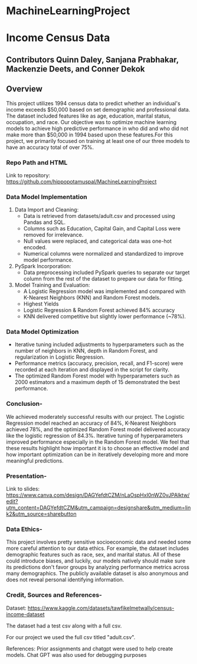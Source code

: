 # MachineLearningProject

# Income Census Data

## Contributors Quinn Daley, Sanjana Prabhakar, Mackenzie Deets, and Conner Dekok

## Overview
This project utilizes 1994 census data to predict whether an individual's income exceeds $50,000 based on set demographic and professional data. The dataset included features like as age, education, marital status, occupation, and race. Our objective was to optimize machine learning models to achieve high predictive performance in who did and who did not make more than $50,000 in 1994 based upon these features.For this project, we primarily focused on training at least one of our three models to have an accuracy total of over 75%.

### Repo Path and HTML 
Link to repository: https://github.com/hippopotamuspal/MachineLearningProject 


### Data Model Implementation

1. Data Import and Cleaning:
    - Data is retrieved from datasets/adult.csv and processed using Pandas and SQL.
    - Columns such as Education, Capital Gain, and Capital Loss were removed for irrelevance.
    - Null values were replaced, and categorical data was one-hot encoded.
    - Numerical columns were normalized and standardized to improve model performance.
1. PySpark Incorporation:
    - Data preprocessing included PySpark queries to separate our target column from the rest of the dataset to prepare our data for fitting.
1. Model Training and Evaluation:
    - A Logistic Regression model was implemented and compared with K-Nearest Neighbors (KNN) and Random Forest models.
    - Highest Yields
    - Logistic Regression & Random Forest achieved 84% accuracy
    - KNN delivered competitive but slightly lower performance (~78%).

### Data Model Optimization
- Iterative tuning included adjustments to hyperparameters such as the number of neighbors in KNN, depth in Random Forest, and regularization in Logistic Regression.
- Performance metrics (accuracy, precision, recall, and F1-score) were recorded at each iteration and displayed in the script for clarity.
- The optimized Random Forest model with hyperparameters such as 2000 estimators and a maximum depth of 15 demonstrated the best performance.

### Conclusion-

We achieved moderately successful results with our project. The Logistic Regression model reached an accuracy of 84%, K-Nearest Neighbors achieved 78%, and the optimized Random Forest model delivered accuracy like the logistic regression of 84.3%. Iterative tuning of hyperparameters improved performance especially in the Random Forest model. We feel that these results highlight how important it is to choose an effective model and how important optimization can be in iteratively developing more and more meaningful predictions.

### Presentation-

Link to slides: https://www.canva.com/design/DAGYefdtCZM/nLaOspHxI0nWZ0vJPAlktw/edit?utm_content=DAGYefdtCZM&utm_campaign=designshare&utm_medium=link2&utm_source=sharebutton 


### Data Ethics- 

This project involves pretty sensitive socioeconomic data and needed some more careful attention to our data ethics. For example, the dataset includes demographic features such as race, sex, and marital status. All of these could introduce biases, and luckily, our models natively should make sure its predictions don't favor groups by analyzing performance metrics across many demographics. The publicly available dataset is also anonymous and does not reveal personal identifying information.

### Credit, Sources and References- 

Dataset: https://www.kaggle.com/datasets/tawfikelmetwally/census-income-dataset

The dataset had a test csv along with a full csv.

For our project we used the full csv titled "adult.csv".

References: Prior assignments and chatgpt were used to help create models. Chat GPT was also used for debugging purposes 




